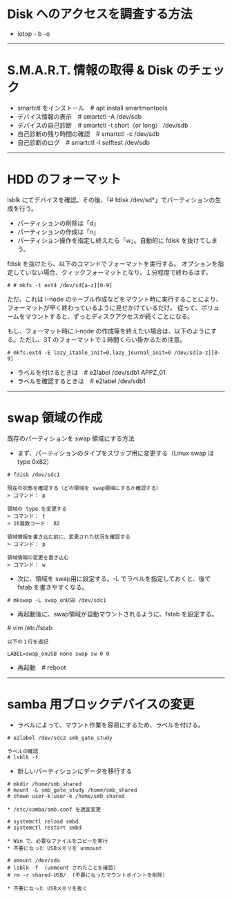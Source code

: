 # Disk へのアクセスを調査する方法  
* iotop - b -o  

---
# S.M.A.R.T. 情報の取得 & Disk のチェック  
* smartctl をインストール　# apt install smartmontools  
* デバイス情報の表示　# smartctl -A /dev/sdb  
* デバイスの自己診断　# smartctl -t short（or long） /dev/sdb  
* 自己診断の残り時間の確認　# smartctl -c /dev/sdb  
* 自己診断のログ　# smartctl -l selftest /dev/sdb  

---
# HDD のフォーマット  
lsblk にてデバイスを確認。その後、「# fdisk /dev/sd*」でパーティションの生成を行う。  
* パーティションの削除は「d」  
* パーティションの作成は「n」  
* パーティション操作を指定し終えたら「w」。自動的に fdisk を抜けてしまう。

fdisk を抜けたら、以下のコマンドでフォーマットを実行する。
オプションを指定していない場合、クィックフォーマットとなり、１分程度で終わるはず。
```
# # mkfs -t ext4 /dev/sd[a-z][0-9]
```

ただ、これは i-node のテーブル作成などをマウント時に実行することにより、フォーマットが早く終わっているように見せかけているだけ。
従って、ボリュームをマウントすると、ずっとディスクアクセスが続くことになる。

もし、フォーマット時に i-node の作成等を終えたい場合は、以下のようにする。ただし、3T のフォーマットで１時間くらい掛かるため注意。
```
# mkfs.ext4 -E lazy_itable_init=0,lazy_journal_init=0 /dev/sd[a-z][0-9]
```

* ラベルを付けるときは　# e2label /dev/sdb1 APPZ_01  
* ラベルを確認するときは　# e2label /dev/sdb1

---
# swap 領域の作成
既存のパーティションを swap 領域にする方法

* まず、パーティションのタイプをスワップ用に変更する（Linux swap は type 0x82）
```
# fdisk /dev/sdc1

現在の状態を確認する（どの領域を swap領域にするか確認する）
> コマンド： p

領域の type を変更する
> コマンド： t
> 16進数コード： 82

領域情報を書き込む前に、変更された状況を確認する
> コマンド： p

領域情報の変更を書き込む
> コマンド： w
```

* 次に、領域を swap用に設定する。-L でラベルを指定しておくと、後で fstab を書きやすくなる。
```
# mkswap -L swap_onUSB /dev/sdc1
```

* 再起動後に、swap領域が自動マウントされるように、fstab を設定する。

\# vim /etc/fstab
```
以下の１行を追記

LABEL=swap_onUSB none swap sw 0 0
```
* 再起動　# reboot

---
# samba 用ブロックデバイスの変更
* ラベルによって、マウント作業を容易にするため、ラベルを付ける。
```
# e2label /dev/sdc2 smb_gate_study

ラベルの確認
# lsblk -f
```

* 新しいパーティションにデータを移行する
```
# mkdir /home/smb_shared
# mount -L smb_gate_study /home/smb_shared
# chown user-k:user-k /home/smb_shared

* /etc/samba/smb.conf を適宜変更

# systemctl reload smbd
# systemctl restart smbd

* Win で、必要なファイルをコピーを実行
* 不要になった USBメモリを unmount

# umount /dev/sda
# lsblk -f  (unmount されたことを確認)
# rm -r shared-USB/  (不要になったマウントポイントを削除）

* 不要になった USBメモリを抜く
```
